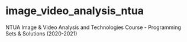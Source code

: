 # image_video_analysis_ntua
NTUA Image &amp; Video Analysis and Technologies Course - Programming Sets &amp; Solutions (2020-2021)
